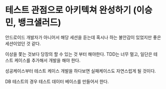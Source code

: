 # 테스트 관점으로 아키텍쳐 완성하기 (이승민, 뱅크샐러드)

안드로이드 개발자가 아니어서 해당 세션을 듣는데 혹시나 하는 불안감이 있었지만 좋은 세션이었던 것 같다.

이상을 쫓는 것보다 당장의 할 수 있는 것 부터 해야한다. TDD는 너무 멀고, 일단은 테스트 케이스를 추가해서 개발을 해야 한다.

성공케이스부터 테스트 케이스 개발을 하다보면 실패케이스도 자연스럽게 될 것이다.

DB 테스트의 경우 테스트 데이터 베이스를 만들어서 한다.
